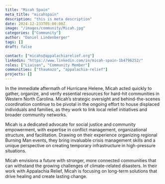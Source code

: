 ```yaml
---
title: "Micah Spain"
meta_title: "micahspain"
description: "this is meta description"
date: 2024-12-233T05:00:00Z
image: "/images/community/Micah.jpg"
categories: ["Community"]
author: "Daniel Lindenberger"
tags: []
draft: false

contact: ["micahs@appalachiarelief.org"]
linkedin: "https://www.linkedin.com/in/micah-spain-1b4796252/"
roles: ["Liaison", "Community Member"]
communities: ["thaumazo", "appalachia-relief"]
projects: []
---
```


In the immediate aftermath of Hurricane Helene, Micah acted quickly to gather, organize, and verify essential resources for hard-hit communities in Western North Carolina. Micah’s strategic oversight and behind-the-scenes coordination continue to be pivotal in the ongoing effort to house displaced individuals and families, as they work to link local relief initiatives and broader community networks.

Micah is a dedicated advocate for social justice and community empowerment, with expertise in conflict management, organizational structure, and facilitation. Drawing on their experience organizing regional Burning Man events, they bring invaluable crisis management skills and a unique perspective on creating temporary infrastructure in high-pressure situations.

Micah envisions a future with stronger, more connected communities that can withstand the growing challenges of climate-related disasters. In their work with Appalachia Relief, Micah is focusing on long-term solutions that drive healing and create lasting change.
